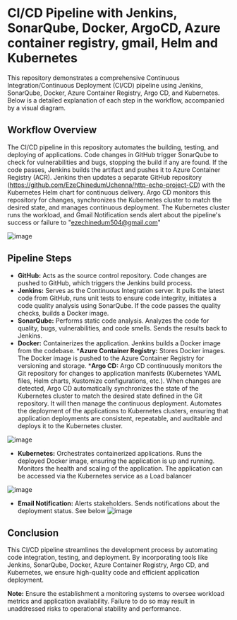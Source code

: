 # CI/CD Pipeline with Jenkins, SonarQube, Docker, ArgoCD, Azure container registry, gmail, Helm and Kubernetes

This repository demonstrates a comprehensive Continuous Integration/Continuous Deployment (CI/CD) pipeline using Jenkins, SonarQube, Docker, Azure Container Registry, Argo CD, and Kubernetes. Below is a detailed explanation of each step in the workflow, accompanied by a visual diagram.

## Workflow Overview
The CI/CD pipeline in this repository automates the building, testing, and deploying of applications. Code changes in GitHub trigger SonarQube to check for vulnerabilities and bugs, stopping the build if any are found. If the code passes, Jenkins builds the artifact and pushes it to Azure Container Registry (ACR). Jenkins then updates a separate GitHub repository (https://github.com/EzeChinedumUchenna/http-echo-project-CD) with the Kubernetes Helm chart for continuous delivery. Argo CD monitors this repository for changes, synchronizes the Kubernetes cluster to match the desired state, and manages continuous deployment. The Kubernetes cluster runs the workload, and Gmail Notification sends alert about the pipeline's success or failure to "ezechinedum504@gmail.com"

![image](https://github.com/EzeChinedumUchenna/http-echo-project/assets/102483586/1ff6edc1-baff-47e3-8d35-b47cd484f701)

## Pipeline Steps
* __GitHub:__ Acts as the source control repository. Code changes are pushed to GitHub, which triggers the Jenkins build process.
* __Jenkins:__ Serves as the Continuous Integration server. It pulls the latest code from GitHub, runs unit tests to ensure code integrity, initiates a code quality analysis using SonarQube. If the code passes the quality checks, builds a Docker image.
* __SonarQube:__ Performs static code analysis. Analyzes the code for quality, bugs, vulnerabilities, and code smells. Sends the results back to Jenkins.
* __Docker:__ Containerizes the application. Jenkins builds a Docker image from the codebase.
*__Azure Container Registry:__ Stores Docker images. The Docker image is pushed to the Azure Container Registry for versioning and storage.
*__Argo CD:__ Argo CD continuously monitors the Git repository for changes to application manifests (Kubernetes YAML files, Helm charts, Kustomize configurations, etc.). When changes are detected, Argo CD automatically synchronizes the state of the Kubernetes cluster to match the desired state defined in the Git repository. It will then manage the continuous deployment. Automates the deployment of the applications to Kubernetes clusters, ensuring that application deployments are consistent, repeatable, and auditable and deploys it to the Kubernetes cluster.

![image](https://github.com/EzeChinedumUchenna/http-echo-project/assets/102483586/64924229-fa85-4829-be5c-9b81a5cf47fe)

* __Kubernetes:__ Orchestrates containerized applications. Runs the deployed Docker image, ensuring the application is up and running. Monitors the health and scaling of the application. The application can be accessed via the Kubernetes service as a Load balancer

![image](https://github.com/EzeChinedumUchenna/http-echo-project/assets/102483586/93072e54-3b47-495e-a223-0591b6986e30)


* __Email Notification:__ Alerts stakeholders. Sends notifications about the deployment status. See below
![image](https://github.com/EzeChinedumUchenna/http-echo-project/assets/102483586/9183692e-5d9c-41a7-9a74-b26053c136e9)


## Conclusion
This CI/CD pipeline streamlines the development process by automating code integration, testing, and deployment. By incorporating tools like Jenkins, SonarQube, Docker, Azure Container Registry, Argo CD, and Kubernetes, we ensure high-quality code and efficient application deployment. 

__Note:__ Ensure the establishment a monitoring systems to oversee workload metrics and application availability. Failure to do so may result in unaddressed risks to operational stability and performance.


